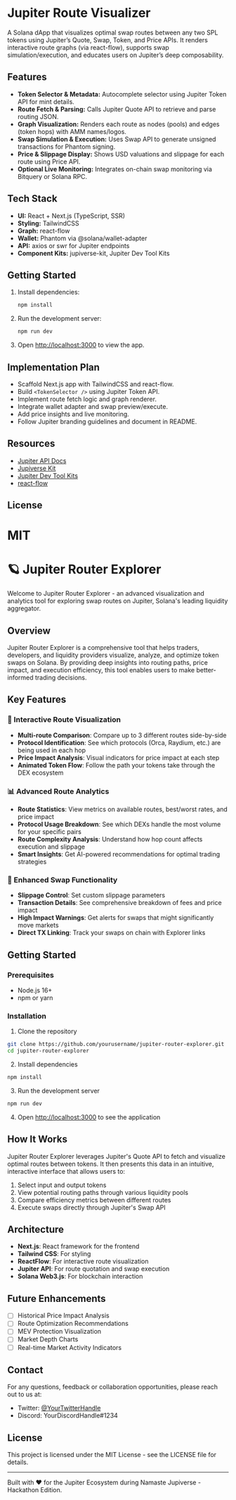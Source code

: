 # Jupiter Route Visualizer

A Solana dApp that visualizes optimal swap routes between any two SPL tokens using Jupiter’s Quote, Swap, Token, and Price APIs. It renders interactive route graphs (via react-flow), supports swap simulation/execution, and educates users on Jupiter’s deep composability.

## Features

- **Token Selector & Metadata:** Autocomplete selector using Jupiter Token API for mint details.
- **Route Fetch & Parsing:** Calls Jupiter Quote API to retrieve and parse routing JSON.
- **Graph Visualization:** Renders each route as nodes (pools) and edges (token hops) with AMM names/logos.
- **Swap Simulation & Execution:** Uses Swap API to generate unsigned transactions for Phantom signing.
- **Price & Slippage Display:** Shows USD valuations and slippage for each route using Price API.
- **Optional Live Monitoring:** Integrates on-chain swap monitoring via Bitquery or Solana RPC.

## Tech Stack

- **UI:** React + Next.js (TypeScript, SSR)
- **Styling:** TailwindCSS
- **Graph:** react-flow
- **Wallet:** Phantom via @solana/wallet-adapter
- **API:** axios or swr for Jupiter endpoints
- **Component Kits:** jupiverse-kit, Jupiter Dev Tool Kits

## Getting Started

1. Install dependencies:
   ```bash
   npm install
   ```
2. Run the development server:
   ```bash
   npm run dev
   ```
3. Open [http://localhost:3000](http://localhost:3000) to view the app.

## Implementation Plan

- Scaffold Next.js app with TailwindCSS and react-flow.
- Build `<TokenSelector />` using Jupiter Token API.
- Implement route fetch logic and graph renderer.
- Integrate wallet adapter and swap preview/execute.
- Add price insights and live monitoring.
- Follow Jupiter branding guidelines and document in README.

## Resources

- [Jupiter API Docs](https://dev.jup.ag/)
- [Jupiverse Kit](https://github.com/jup-ag/jupiverse-kit)
- [Jupiter Dev Tool Kits](https://dev.jup.ag/tools)
- [react-flow](https://reactflow.dev/)

## License

MIT
=======
# 🪐 Jupiter Router Explorer

Welcome to Jupiter Router Explorer - an advanced visualization and analytics tool for exploring swap routes on Jupiter, Solana's leading liquidity aggregator.

## Overview

Jupiter Router Explorer is a comprehensive tool that helps traders, developers, and liquidity providers visualize, analyze, and optimize token swaps on Solana. By providing deep insights into routing paths, price impact, and execution efficiency, this tool enables users to make better-informed trading decisions.

## Key Features

### 🔄 Interactive Route Visualization
- **Multi-route Comparison**: Compare up to 3 different routes side-by-side
- **Protocol Identification**: See which protocols (Orca, Raydium, etc.) are being used in each hop
- **Price Impact Analysis**: Visual indicators for price impact at each step
- **Animated Token Flow**: Follow the path your tokens take through the DEX ecosystem

### 📊 Advanced Route Analytics
- **Route Statistics**: View metrics on available routes, best/worst rates, and price impact
- **Protocol Usage Breakdown**: See which DEXs handle the most volume for your specific pairs
- **Route Complexity Analysis**: Understand how hop count affects execution and slippage
- **Smart Insights**: Get AI-powered recommendations for optimal trading strategies

### 💱 Enhanced Swap Functionality
- **Slippage Control**: Set custom slippage parameters
- **Transaction Details**: See comprehensive breakdown of fees and price impact
- **High Impact Warnings**: Get alerts for swaps that might significantly move markets
- **Direct TX Linking**: Track your swaps on chain with Explorer links

## Getting Started

### Prerequisites
- Node.js 16+ 
- npm or yarn

### Installation

1. Clone the repository
```bash
git clone https://github.com/yourusername/jupiter-router-explorer.git
cd jupiter-router-explorer
```

2. Install dependencies
```bash
npm install
```

3. Run the development server
```bash
npm run dev
```

4. Open [http://localhost:3000](http://localhost:3000) to see the application

## How It Works

Jupiter Router Explorer leverages Jupiter's Quote API to fetch and visualize optimal routes between tokens. It then presents this data in an intuitive, interactive interface that allows users to:

1. Select input and output tokens
2. View potential routing paths through various liquidity pools
3. Compare efficiency metrics between different routes
4. Execute swaps directly through Jupiter's Swap API

## Architecture

- **Next.js**: React framework for the frontend
- **Tailwind CSS**: For styling
- **ReactFlow**: For interactive route visualization
- **Jupiter API**: For route quotation and swap execution
- **Solana Web3.js**: For blockchain interaction

## Future Enhancements

- [ ] Historical Price Impact Analysis
- [ ] Route Optimization Recommendations
- [ ] MEV Protection Visualization
- [ ] Market Depth Charts
- [ ] Real-time Market Activity Indicators

## Contact

For any questions, feedback or collaboration opportunities, please reach out to us at:
- Twitter: [@YourTwitterHandle](https://twitter.com/yourtwitterhandle)
- Discord: YourDiscordHandle#1234

## License

This project is licensed under the MIT License - see the LICENSE file for details.

---

Built with ❤️ for the Jupiter Ecosystem during Namaste Jupiverse - Hackathon Edition.
